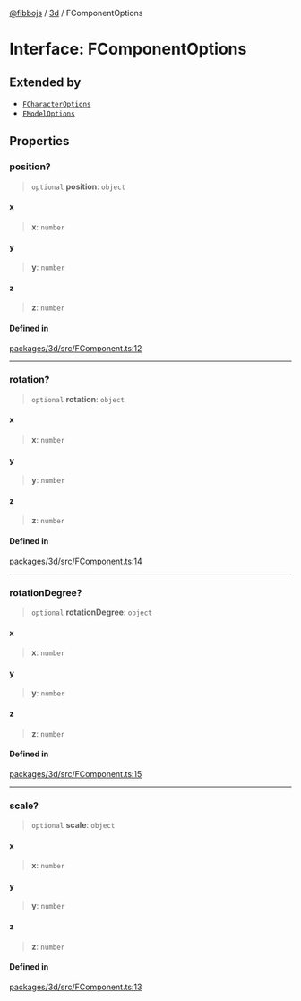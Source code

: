 [@fibbojs](/api/index) / [3d](/api/3d) / FComponentOptions

# Interface: FComponentOptions

## Extended by

- [`FCharacterOptions`](FCharacterOptions.md)
- [`FModelOptions`](FModelOptions.md)

## Properties

### position?

> `optional` **position**: `object`

#### x

> **x**: `number`

#### y

> **y**: `number`

#### z

> **z**: `number`

#### Defined in

[packages/3d/src/FComponent.ts:12](https://github.com/fibbojs/fibbo/blob/52fe7d6d53b5d477c42887a359f3b480f4835068/packages/3d/src/FComponent.ts#L12)

***

### rotation?

> `optional` **rotation**: `object`

#### x

> **x**: `number`

#### y

> **y**: `number`

#### z

> **z**: `number`

#### Defined in

[packages/3d/src/FComponent.ts:14](https://github.com/fibbojs/fibbo/blob/52fe7d6d53b5d477c42887a359f3b480f4835068/packages/3d/src/FComponent.ts#L14)

***

### rotationDegree?

> `optional` **rotationDegree**: `object`

#### x

> **x**: `number`

#### y

> **y**: `number`

#### z

> **z**: `number`

#### Defined in

[packages/3d/src/FComponent.ts:15](https://github.com/fibbojs/fibbo/blob/52fe7d6d53b5d477c42887a359f3b480f4835068/packages/3d/src/FComponent.ts#L15)

***

### scale?

> `optional` **scale**: `object`

#### x

> **x**: `number`

#### y

> **y**: `number`

#### z

> **z**: `number`

#### Defined in

[packages/3d/src/FComponent.ts:13](https://github.com/fibbojs/fibbo/blob/52fe7d6d53b5d477c42887a359f3b480f4835068/packages/3d/src/FComponent.ts#L13)
